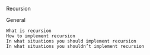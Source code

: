 Recursion

General

    What is recursion
    How to implement recursion
    In what situations you should implement recursion
    In what situations you shouldn’t implement recursion
